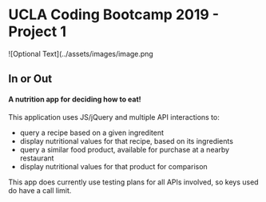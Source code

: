 # UCLA Coding Bootcamp 2019 - Project 1

![Optional Text](../assets/images/image.png

## In or Out
#### A nutrition app for deciding how to eat!


This application uses JS/jQuery and multiple API interactions to:
* query a recipe based on a given ingreditent
* display nutritional values for that recipe, based on its ingredients
* query a similar food product, available for purchase at a nearby restaurant
* display nutritional values for that product for comparison

This app does currently use testing plans for all APIs involved, so keys used do have a call limit.
